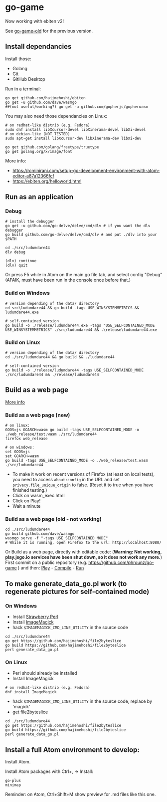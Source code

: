 
# go-game

Now working with ebiten v2!

See [go-game-old](https://github.com/phrounz/go-game-old) for the previous version.

## Install dependancies

Install those:
 * Golang
 * Git
 * GitHub Desktop

Run in a terminal:
```
go get github.com/hajimehoshi/ebiten
go get -u github.com/dave/wasmgo
##(not useful/working?) go get -u github.com/gopherjs/gopherwasm
```

You may also need those dependancies on Linux:
```
# on redhat-like distrib (e.g. Fedora)
sudo dnf install libXcursor-devel libXinerama-devel libXi-devel
# on debian-like (NOT TESTED)
sudo apt-get install libXcursor-dev libXinerama-dev libXi-dev

go get github.com/golang/freetype/truetype
go get golang.org/x/image/font
```

More info:
 * https://rominirani.com/setup-go-development-environment-with-atom-editor-a87a12366fcf
 * https://ebiten.org/helloworld.html

## Run as an application

### Debug

```
# install the debugger
go get -u github.com/go-delve/delve/cmd/dlv # if you want the dlv debugger
go build github.com/go-delve/delve/cmd/dlv # and put ./dlv into your $PATH

cd ./src/ludumdare44
dlv debug

(dlv) continue
(dlv) quit
```

Or press F5 while in Atom on the main.go file tab, and select config "Debug"
(AFAIK, must have been run in the console once before that.)

### Build on Windows

```
# version depending of the data/ directory
cd src\ludumdare44 && go build -tags USE_WINSYSTEMMETRICS && ludumdare44.exe

# self-contained version
go build -o ./release/ludumdare44.exe -tags "USE_SELFCONTAINED_MODE USE_WINSYSTEMMETRICS" ./src/ludumdare44 && .\release\ludumdare44.exe
```

### Build on Linux

```
# version depending of the data/ directory
cd ./src/ludumdare44 && go build && ./ludumdare44

# self-contained version
go build -o ./release/ludumdare44 -tags USE_SELFCONTAINED_MODE ./src/ludumdare44 && ./release/ludumdare44
```

## Build as a web page

[More info](https://ebiten.org/documents/webassembly.html)

### Build as a web page (new)
```
# on linux:
GOOS=js GOARCH=wasm go build -tags USE_SELFCONTAINED_MODE -o ./web_release/test.wasm ./src/ludumdare44
firefox web_release

# on windows:
set GOOS=js
set GOARCH=wasm
go build -tags USE_SELFCONTAINED_MODE -o ./web_release/test.wasm ./src/ludumdare44
```
 * To make it work on recent versions of Firefox (at least on local tests), 
    you need to access `about:config` in the URL 
    and set `privacy.file_unique_origin` to false.
    (Reset it to true when you have finished testing.)
 * Click on wasm_exec.html
 * Click on Play!
 * Wait a minute

### Build as a web page (old - not working)

```
cd ./src/ludumdare44
go build github.com/dave/wasmgo
wasmgo serve -f "-tags USE_SELFCONTAINED_MODE"
# While it is running, open Firefox to the url: http://localhost:8080/
```

Or Build as a web page, directly with editable code: (**Warning: Not working, play.jsgo.io services have been shut down, so it does not work any more.**) First commit on a public repository (e.g. https://github.com/phrounz/go-game )
and then: [Play](https://play.jsgo.io/github.com/phrounz/go-game/src/ludumdare44) - [Compile](https://compile.jsgo.io/github.com/phrounz/go-game/src/ludumdare44) - [Run](https://jsgo.io/github.com/phrounz/go-game/src/ludumdare44)

## To make generate_data_go.pl work (to regenerate pictures for self-contained mode)

### On Windows

 * Install [Strawberry Perl](http://strawberryperl.com/)
 * Install [ImageMagick](https://imagemagick.org)
 * hack `$IMAGEMAGICK_CMD_LINE_UTILITY` in the source code
```
cd ./src/ludumdare44
go get https://github.com/hajimehoshi/file2byteslice
go build https://github.com/hajimehoshi/file2byteslice
perl generate_data_go.pl
```

### On Linux

 * Perl should already be installed
 * Install ImageMagick
```
# on redhat-like distrib (e.g. Fedora)
dnf install ImageMagick
```
 * hack `$IMAGEMAGICK_CMD_LINE_UTILITY` in the source code, replace by 'magick'
 * get file2byteslice
 ```
cd ./src/ludumdare44
go get https://github.com/hajimehoshi/file2byteslice
go build https://github.com/hajimehoshi/file2byteslice
perl generate_data_go.pl
```

## Install a full Atom environment to develop:

Install Atom.

Install Atom packages with Ctrl+, -> Install:

```
go-plus
minimap
```

Reminder: on Atom, Ctrl+Shift+M show preview for .md files like this one.
